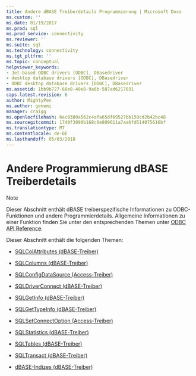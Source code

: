 ```yaml
---
title: Andere dBASE Treiberdetails Programmierung | Microsoft Docs
ms.custom: ''
ms.date: 01/19/2017
ms.prod: sql
ms.prod_service: connectivity
ms.reviewer: ''
ms.suite: sql
ms.technology: connectivity
ms.tgt_pltfrm: ''
ms.topic: conceptual
helpviewer_keywords:
- Jet-based ODBC drivers [ODBC], DBasedriver
- desktop database drivers [ODBC], DBasedriver
- ODBC desktop database drivers [ODBC], DBasedriver
ms.assetid: 1bb9b727-66e8-49e8-9a6b-587ad6217031
caps.latest.revision: 6
author: MightyPen
ms.author: genemi
manager: craigg
ms.openlocfilehash: 6ec8380a562c4afa65df69527bb159cd2b42bc48
ms.sourcegitcommit: 1740f3090b168c0e809611a7aa6fd514075616bf
ms.translationtype: MT
ms.contentlocale: de-DE
ms.lasthandoff: 05/03/2018
---
```

# <a name="other-dbase-driver-programming-details"></a>Andere Programmierung dBASE Treiberdetails
> [!NOTE]  
>  Dieser Abschnitt enthält dBASE treiberspezifische Informationen zu ODBC-Funktionen und andere Programmierdetails. Allgemeine Informationen zu einer Funktion finden Sie unter den entsprechenden Themen unter [ODBC API Reference](../../odbc/reference/syntax/odbc-api-reference.md).  
  
 Dieser Abschnitt enthält die folgenden Themen:  
  
-   [SQLColAttributes (dBASE-Treiber)](../../odbc/microsoft/sqlcolattributes-dbase-driver.md)  
  
-   [SQLColumns (dBASE-Treiber)](../../odbc/microsoft/sqlcolumns-dbase-driver.md)  
  
-   [SQLConfigDataSource (Access-Treiber)](../../odbc/microsoft/sqlconfigdatasource-dbase-driver.md)  
  
-   [SQLDriverConnect (dBASE-Treiber)](../../odbc/microsoft/sqldriverconnect-dbase-driver.md)  
  
-   [SQLGetInfo (dBASE-Treiber)](../../odbc/microsoft/sqlgetinfo-dbase-driver.md)  
  
-   [SQLGetTypeInfo (dBASE-Treiber)](../../odbc/microsoft/sqlgettypeinfo-dbase-driver.md)  
  
-   [SQLSetConnectOption (Access-Treiber)](../../odbc/microsoft/sqlsetconnectoption-dbase-driver.md)  
  
-   [SQLStatistics (dBASE-Treiber)](../../odbc/microsoft/sqlstatistics-dbase-driver.md)  
  
-   [SQLTables (dBASE-Treiber)](../../odbc/microsoft/sqltables-dbase-driver.md)  
  
-   [SQLTransact (dBASE-Treiber)](../../odbc/microsoft/sqltransact-dbase-driver.md)  
  
-   [dBASE-Indizes (dBASE-Treiber)](../../odbc/microsoft/dbase-indexes.md)
